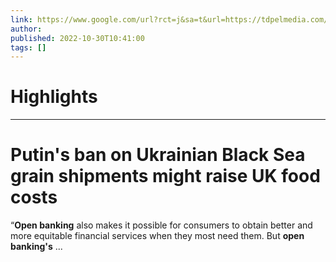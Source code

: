 ```yaml
---
link: https://www.google.com/url?rct=j&sa=t&url=https://tdpelmedia.com/putins-ban-on-ukrainian-black-sea-grain-shipments-might-raise-uk-food-costs&ct=ga&cd=CAIyHzVmNjkxZDEzNTU2NWU1MTc6Y29tLmJyOnB0OkJSOkw&usg=AOvVaw3d2Pj9fyWSv3sgIt3dXt_d
author:  
published: 2022-10-30T10:41:00
tags: []
---
```

# Highlights


---
# Putin&#39;s ban on Ukrainian Black Sea grain shipments might raise UK food costs
“**Open banking** also makes it possible for consumers to obtain better and more equitable financial services when they most need them. But **open banking's** ...